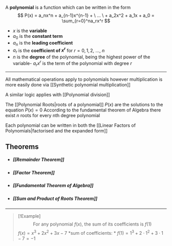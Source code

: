 A **polynomial** is a function which can be written in the form
$$
P(x) = a_nx^n + a_{n-1}x^{n-1} + \ ... \ + a_2x^2 + a_1x + a_0 = \sum_{r=0}^na_rx^r
$$
- $x$ is the **variable**
- $a_0$ is the **constant term**
- $a_n$ is the **leading coefficient**
- $a_r$ is the **coefficient of $x^r$** for $r = 0, 1, 2, \ ..., \ n$
- $n$ is the **degree** of the polynomial, being the highest power of the variable- $a_rx^r$ is the term of the polynomial with degree $r$

---

All mathematical operations apply to polynomials however multiplication is more easily done via [[Synthetic polynomial multiplication]]

A similar logic applies with [[Polynomial division]]

The [[Polynomial Roots|roots of a polynomial]] $P(x)$ are the solutions to the equation $P(x)=0$
According to the fundamental theorem of Algebra there exist $n$ roots for every $\text{nth}$   degree polynomial

Each polynomial can be written in both the [[Linear Factors of Polynomials|factorised and the expanded form]]


## Theorems
- ##### [[Remainder Theorem]]
- ##### [[Factor Theorem]]
- ##### [[Fundamental Theorem of Algebra]]
- ##### [[Sum and Product of Roots Theorem]]

---

>[!Example] $$\text{For any polynomial} \ f(x), \ \text{the sum of its coefficients is} \ f(1)$$
>$f(x) = x^3 + 2x^2 + 3x -7$
>*sum of coefficients: * $f(1) = 1^3 + 2\cdot1^2 + 3\cdot1-7=-1$


